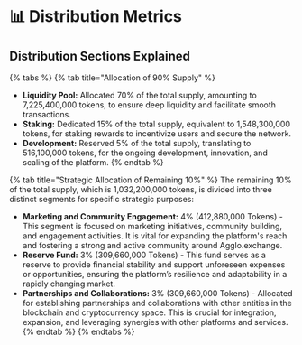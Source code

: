 # 📊 Distribution Metrics

## Distribution Sections Explained

{% tabs %}
{% tab title="Allocation of 90% Supply" %}
* **Liquidity Pool:** Allocated 70% of the total supply, amounting to 7,225,400,000 tokens, to ensure deep liquidity and facilitate smooth transactions.
* **Staking:** Dedicated 15% of the total supply, equivalent to 1,548,300,000 tokens, for staking rewards to incentivize users and secure the network.
* **Development:** Reserved 5% of the total supply, translating to 516,100,000 tokens, for the ongoing development, innovation, and scaling of the platform.
{% endtab %}

{% tab title="Strategic Allocation of Remaining 10%" %}
The remaining 10% of the total supply, which is 1,032,200,000 tokens, is divided into three distinct segments for specific strategic purposes:

* **Marketing and Community Engagement:** 4% (412,880,000 Tokens) - This segment is focused on marketing initiatives, community building, and engagement activities. It is vital for expanding the platform's reach and fostering a strong and active community around Agglo.exchange.
* **Reserve Fund:** 3% (309,660,000 Tokens) - This fund serves as a reserve to provide financial stability and support unforeseen expenses or opportunities, ensuring the platform’s resilience and adaptability in a rapidly changing market.
* **Partnerships and Collaborations:** 3% (309,660,000 Tokens) - Allocated for establishing partnerships and collaborations with other entities in the blockchain and cryptocurrency space. This is crucial for integration, expansion, and leveraging synergies with other platforms and services.
{% endtab %}
{% endtabs %}
